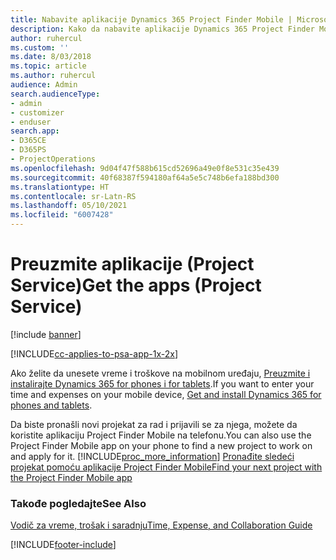 ```yaml
---
title: Nabavite aplikacije Dynamics 365 Project Finder Mobile | MicrosoftDocs
description: Kako da nabavite aplikacije Dynamics 365 Project Finder Mobile
author: ruhercul
ms.custom: ''
ms.date: 8/03/2018
ms.topic: article
ms.author: ruhercul
audience: Admin
search.audienceType:
- admin
- customizer
- enduser
search.app:
- D365CE
- D365PS
- ProjectOperations
ms.openlocfilehash: 9d04f47f588b615cd52696a49e0f8e531c35e439
ms.sourcegitcommit: 40f68387f594180af64a5e5c748b6efa188bd300
ms.translationtype: HT
ms.contentlocale: sr-Latn-RS
ms.lasthandoff: 05/10/2021
ms.locfileid: "6007428"
---
```

# <a name="get-the-apps-project-service"></a><span data-ttu-id="ea74b-103">Preuzmite aplikacije (Project Service)</span><span class="sxs-lookup"><span data-stu-id="ea74b-103">Get the apps (Project Service)</span></span>

[!include [banner](../includes/psa-now-project-operations.md)]

[!INCLUDE[cc-applies-to-psa-app-1x-2x](../includes/cc-applies-to-psa-app-1x-2x.md)]

<span data-ttu-id="ea74b-104">Ako želite da unesete vreme i troškove na mobilnom uređaju, [Preuzmite i instalirajte Dynamics 365 for phones i for tablets](/dynamics365/mobile-app/dynamics-365-phones-tablets-users-guide).</span><span class="sxs-lookup"><span data-stu-id="ea74b-104">If you want to enter your time and expenses on your mobile device, [Get and install Dynamics 365 for phones and tablets](/dynamics365/mobile-app/dynamics-365-phones-tablets-users-guide).</span></span>  
  
 <span data-ttu-id="ea74b-105">Da biste pronašli novi projekat za rad i prijavili se za njega, možete da koristite aplikaciju Project Finder Mobile na telefonu.</span><span class="sxs-lookup"><span data-stu-id="ea74b-105">You can also use the Project Finder Mobile app on your phone to find a new project to work on and apply for it.</span></span> [!INCLUDE[proc_more_information](../includes/proc-more-information.md)] <span data-ttu-id="ea74b-106">[Pronađite sledeći projekat pomoću aplikacije Project Finder Mobile](../psa/find-next-project-finder-mobile-app.md)</span><span class="sxs-lookup"><span data-stu-id="ea74b-106">[Find your next project with the Project Finder Mobile app](../psa/find-next-project-finder-mobile-app.md)</span></span> 
  
### <a name="see-also"></a><span data-ttu-id="ea74b-107">Takođe pogledajte</span><span class="sxs-lookup"><span data-stu-id="ea74b-107">See Also</span></span>  
 [<span data-ttu-id="ea74b-108">Vodič za vreme, trošak i saradnju</span><span class="sxs-lookup"><span data-stu-id="ea74b-108">Time, Expense, and Collaboration Guide</span></span>](../psa/time-expense-collaboration-guide.md)


[!INCLUDE[footer-include](../includes/footer-banner.md)]